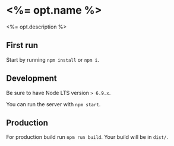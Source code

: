 <%= opt.name %>
=================

<%= opt.description %>

## First run

Start by running `npm install` or `npm i`.

## Development

Be sure to have Node LTS version `> 6.9.x`.

You can run the server with `npm start`.

## Production

For production build run `npm run build`. Your build will be in `dist/`.

